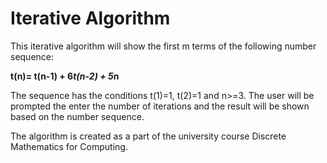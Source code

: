 # Iterative Algorithm

This iterative algorithm will show the first m terms of the following number sequence:

**t(n)= t(n-1) + 6*t(n-2) + 5*n**

The sequence has the conditions t(1)=1, t(2)=1 and n>=3. 
The user will be prompted the enter the number of iterations and the result will be shown based on the number sequence. 



The algorithm is created as a part of the university course Discrete Mathematics for Computing.
